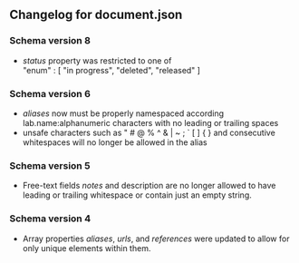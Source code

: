 ## Changelog for document.json

### Schema version 8

* *status* property was restricted to one of  
    "enum" : [
        "in progress",
        "deleted",
        "released"
    ]

### Schema version 6

* *aliases* now must be properly namespaced according lab.name:alphanumeric characters with no leading or trailing spaces
* unsafe characters such as " # @ % ^ & | ~ ; ` [ ] { } and consecutive whitespaces will no longer be allowed in the alias

### Schema version 5

* Free-text fields *notes* and description are no longer allowed to have leading or trailing whitespace or contain just an empty string.

### Schema version 4

* Array properties *aliases*, *urls*, and *references* were updated to allow for only unique elements within them.
